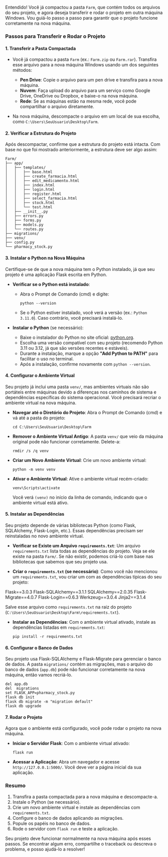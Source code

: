 Entendido! Você já compactou a pasta `Farm`, que contém todos os arquivos do seu projeto, e agora deseja transferir e rodar o projeto em outra máquina Windows. Vou guiá-lo passo a passo para garantir que o projeto funcione corretamente na nova máquina.

### **Passos para Transferir e Rodar o Projeto**

#### **1. Transferir a Pasta Compactada**
- Você já compactou a pasta `Farm` (ex.: `Farm.zip` ou `Farm.rar`). Transfira esse arquivo para a nova máquina Windows usando um dos seguintes métodos:
  - **Pen Drive**: Copie o arquivo para um pen drive e transfira para a nova máquina.
  - **Nuvem**: Faça upload do arquivo para um serviço como Google Drive, OneDrive ou Dropbox, e baixe-o na nova máquina.
  - **Rede**: Se as máquinas estão na mesma rede, você pode compartilhar o arquivo diretamente.

- Na nova máquina, descompacte o arquivo em um local de sua escolha, como `C:\Users\SeuUsuario\Desktop\Farm`.

#### **2. Verificar a Estrutura do Projeto**
Após descompactar, confirme que a estrutura do projeto está intacta. Com base no que foi mostrado anteriormente, a estrutura deve ser algo assim:
```
Farm/
├── app/
│   ├── templates/
│   │   ├── base.html
│   │   ├── create_farmacia.html
│   │   ├── edit_medicamento.html
│   │   ├── index.html
│   │   ├── login.html
│   │   ├── register.html
│   │   ├── select_farmacia.html
│   │   ├── stock.html
│   │   └── test.html
│   ├── __init__.py
│   ├── errors.py
│   ├── forms.py
│   ├── models.py
│   └── routes.py
├── migrations/
├── venv/
├── config.py
└── pharmacy_stock.py
```

#### **3. Instalar o Python na Nova Máquina**
Certifique-se de que a nova máquina tem o Python instalado, já que seu projeto é uma aplicação Flask escrita em Python.

- **Verificar se o Python está instalado**:
  - Abra o Prompt de Comando (cmd) e digite:
    ```
    python --version
    ```
  - Se o Python estiver instalado, você verá a versão (ex.: `Python 3.11.0`). Caso contrário, você precisará instalá-lo.

- **Instalar o Python** (se necessário):
  - Baixe o instalador do Python no site oficial: [python.org](https://www.python.org/downloads/).
  - Escolha uma versão compatível com seu projeto (recomendo Python 3.11 ou 3.12, já que são versões recentes e estáveis).
  - Durante a instalação, marque a opção **"Add Python to PATH"** para facilitar o uso no terminal.
  - Após a instalação, confirme novamente com `python --version`.

#### **4. Configurar o Ambiente Virtual**
Seu projeto já inclui uma pasta `venv/`, mas ambientes virtuais não são portáteis entre máquinas devido a diferenças nos caminhos de sistema e dependências específicas do sistema operacional. Você precisará recriar o ambiente virtual na nova máquina.

- **Navegar até o Diretório do Projeto**:
  Abra o Prompt de Comando (cmd) e vá até a pasta do projeto:
  ```
  cd C:\Users\SeuUsuario\Desktop\Farm
  ```

- **Remover o Ambiente Virtual Antigo**:
  A pasta `venv/` que veio da máquina original pode não funcionar corretamente. Delete-a:
  ```
  rmdir /s /q venv
  ```

- **Criar um Novo Ambiente Virtual**:
  Crie um novo ambiente virtual:
  ```
  python -m venv venv
  ```

- **Ativar o Ambiente Virtual**:
  Ative o ambiente virtual recém-criado:
  ```
  venv\Scripts\activate
  ```
  Você verá `(venv)` no início da linha de comando, indicando que o ambiente virtual está ativo.

#### **5. Instalar as Dependências**
Seu projeto depende de várias bibliotecas Python (como Flask, SQLAlchemy, Flask-Login, etc.). Essas dependências precisam ser reinstaladas no novo ambiente virtual.

- **Verificar se Existe um Arquivo `requirements.txt`**:
  Um arquivo `requirements.txt` lista todas as dependências do projeto. Veja se ele existe na pasta `Farm/`. Se não existir, podemos criá-lo com base nas bibliotecas que sabemos que seu projeto usa.

- **Criar o `requirements.txt` (se necessário)**:
  Como você não mencionou um `requirements.txt`, vou criar um com as dependências típicas do seu projeto:

  
Flask==3.0.3
Flask-SQLAlchemy==3.1.1
SQLAlchemy==2.0.35
Flask-Migrate==4.0.7
Flask-Login==0.6.3
Werkzeug==3.0.4
Jinja2==3.1.4
  

  Salve esse arquivo como `requirements.txt` na raiz do projeto (`C:\Users\SeuUsuario\Desktop\Farm\requirements.txt`).

- **Instalar as Dependências**:
  Com o ambiente virtual ativado, instale as dependências listadas em `requirements.txt`:
  ```
  pip install -r requirements.txt
  ```

#### **6. Configurar o Banco de Dados**
Seu projeto usa Flask-SQLAlchemy e Flask-Migrate para gerenciar o banco de dados. A pasta `migrations/` contém as migrações, mas o arquivo do banco de dados (`app.db`) pode não funcionar corretamente na nova máquina, então vamos recriá-lo.

  ```
  del app.db
  del  migrations
  set FLASK_APP=pharmacy_stock.py
  flask db init
  flask db migrate -m "migration default"
  flask db upgrade
  ```

#### **7. Rodar o Projeto**
Agora que o ambiente está configurado, você pode rodar o projeto na nova máquina.

- **Iniciar o Servidor Flask**:
  Com o ambiente virtual ativado:
  ```
  flask run
  ```

- **Acessar a Aplicação**:
  Abra um navegador e acesse `http://127.0.0.1:5000/`. Você deve ver a página inicial da sua aplicação.

### **Resumo**
1. Transfira a pasta compactada para a nova máquina e descompacte-a.
2. Instale o Python (se necessário).
3. Crie um novo ambiente virtual e instale as dependências com `requirements.txt`.
4. Configure o banco de dados aplicando as migrações.
5. Popule os papéis no banco de dados.
6. Rode o servidor com `flask run` e teste a aplicação.

Seu projeto deve funcionar normalmente na nova máquina após esses passos. Se encontrar algum erro, compartilhe o traceback ou descreva o problema, e posso ajudá-lo a resolver!
